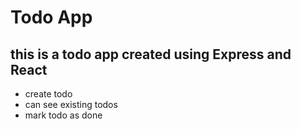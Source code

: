 # Todo App

## this is a todo app created using Express and React

- create todo
- can see existing todos
- mark todo as done